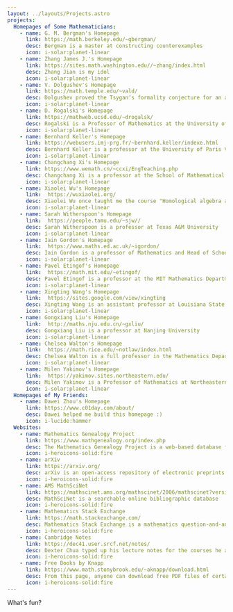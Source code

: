 ```yaml
---
layout: ../layouts/Projects.astro
projects:
  Homepages of Some Mathematicians:
    - name: G. M. Bergman's Homepage
      link: https://math.berkeley.edu/~gbergman/
      desc: Bergman is a master at constructing counterexamples
      icon: i-solar:planet-linear
    - name: Zhang James J.'s Homepage
      link: https://sites.math.washington.edu//~zhang/index.html
      desc: Zhang Jian is my idol
      icon: i-solar:planet-linear
    - name: V. Dolgushev's Homepage
      link: https://math.temple.edu/~vald/
      desc: Dolgushev proved the Tsygan’s formality conjecture for an arbitrary smooth manifold
      icon: i-solar:planet-linear
    - name: D. Rogalski's Homepage
      link: https://mathweb.ucsd.edu/~drogalsk/
      desc: Rogalski is a Professor of Mathematics at the University of California San Diego
      icon: i-solar:planet-linear
    - name: Bernhard Keller's Homepage
      link: https://webusers.imj-prg.fr/~bernhard.keller/indexe.html
      desc: Bernhard Keller is a professor at the University of Paris VII
      icon: i-solar:planet-linear
    - name: Changchang Xi's Homepage
      link: https://www.wemath.cn/~ccxi/EngTeaching.php
      desc: Changchang Xi is a professor at the School of Mathematical Sciences of the Capital Normal University
      icon: i-solar:planet-linear
    - name: Xiaolei Wu's Homepage
      link:  https://wuxiaolei.org/
      desc: Xiaolei Wu once taught me the course "Homological algebra and geometric applications"
      icon: i-solar:planet-linear
    - name: Sarah Witherspoon's Homepage
      link:  https://people.tamu.edu/~sjw//
      desc: Sarah Witherspoon is a professor at Texas A&M University
      icon: i-solar:planet-linear
    - name: Iain Gordon's Homepage
      link:  https://www.maths.ed.ac.uk/~igordon/
      desc: Iain Gordon is a professor of Mathematics and Head of School of the School of Mathematics at the University of Edinburgh
      icon: i-solar:planet-linear
    - name: Pavel Etingof's Homepage
      link:  https://math.mit.edu/~etingof/
      desc: Pavel Etingof is a professor at the MIT Mathematics Department
      icon: i-solar:planet-linear
    - name: Xingting Wang's Homepage
      link:  https://sites.google.com/view/xingting
      desc: Xingting Wang is an assistant professor at Louisiana State University
      icon: i-solar:planet-linear
    - name: Gongxiang Liu's Homepage
      link:  http://maths.nju.edu.cn/~gxliu/
      desc: Gongxiang Liu is a professor at Nanjing University
      icon: i-solar:planet-linear
    - name: Chelsea Walton's Homepage
      link:  https://math.rice.edu/~notlaw/index.html
      desc: Chelsea Walton is a full professor in the Mathematics Department at Rice University
      icon: i-solar:planet-linear
    - name: Milen Yakimov's Homepage
      link:  https://yakimov.sites.northeastern.edu/
      desc: Milen Yakimov is a Professor of Mathematics at Northeastern University. 
      icon: i-solar:planet-linear
  Homepages of My Friends:
    - name: Dawei Zhou's Homepage
      link: https://www.c01day.com/about/
      desc: Dawei helped me build this homepage :)
      icon: i-lucide:hammer
  Websites:
    - name: Mathematics Genealogy Project
      link: https://www.mathgenealogy.org/index.php
      desc: The Mathematics Genealogy Project is a web-based database for the academic genealogy of mathematicians
      icon: i-heroicons-solid:fire
    - name: arXiv
      link: https://arxiv.org/
      desc: arXiv is an open-access repository of electronic preprints and postprints approved for posting after moderation, but not peer review
      icon: i-heroicons-solid:fire
    - name: AMS MathSciNet
      link: https://mathscinet.ams.org/mathscinet/2006/mathscinet?version=2
      desc: MathSciNet is a searchable online bibliographic database
      icon: i-heroicons-solid:fire
    - name: Mathematics Stack Exchange
      link: https://math.stackexchange.com/
      desc: Mathematics Stack Exchange is a mathematics question-and-answer website
      icon: i-heroicons-solid:fire
    - name: Cambridge Notes
      link: https://dec41.user.srcf.net/notes/
      desc: Dexter Chua typed up his lecture notes for the courses he attended when he was in Cambridge
      icon: i-heroicons-solid:fire
    - name: Free Books by Knapp
      link: https://www.math.stonybrook.edu/~aknapp/download.html
      desc: From this page, anyone can download free PDF files of certain editions of the six most recent books by Anthony W. Knapp
      icon: i-heroicons-solid:fire
---
```


What's fun?
